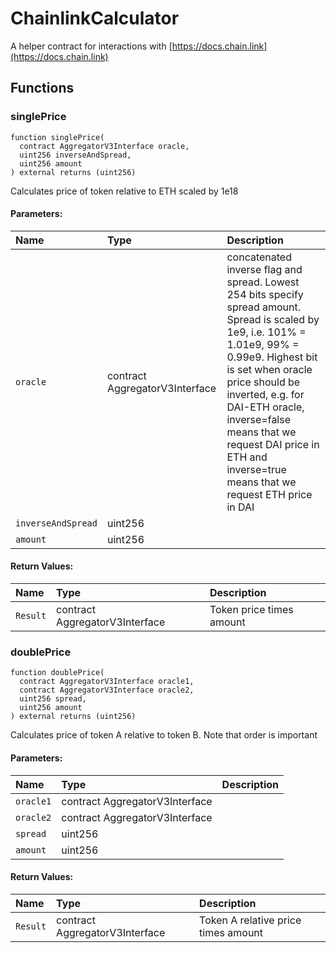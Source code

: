 # ChainlinkCalculator

A helper contract for interactions with [https://docs.chain.link](https://docs.chain.link)

## Functions

### singlePrice

```text
function singlePrice(
  contract AggregatorV3Interface oracle,
  uint256 inverseAndSpread,
  uint256 amount
) external returns (uint256)
```

Calculates price of token relative to ETH scaled by 1e18

#### Parameters:

| Name | Type | Description |
| :--- | :--- | :--- |
| `oracle` | contract AggregatorV3Interface | concatenated inverse flag and spread. Lowest 254 bits specify spread amount. Spread is scaled by 1e9, i.e. 101% = 1.01e9, 99% = 0.99e9. Highest bit is set when oracle price should be inverted, e.g. for DAI-ETH oracle, inverse=false means that we request DAI price in ETH and inverse=true means that we request ETH price in DAI |
| `inverseAndSpread` | uint256 |  |
| `amount` | uint256 |  |

#### Return Values:

| Name | Type | Description |
| :--- | :--- | :--- |
| `Result` | contract AggregatorV3Interface | Token price times amount |

### doublePrice

```text
function doublePrice(
  contract AggregatorV3Interface oracle1,
  contract AggregatorV3Interface oracle2,
  uint256 spread,
  uint256 amount
) external returns (uint256)
```

Calculates price of token A relative to token B. Note that order is important

#### Parameters:

| Name | Type | Description |
| :--- | :--- | :--- |
| `oracle1` | contract AggregatorV3Interface |  |
| `oracle2` | contract AggregatorV3Interface |  |
| `spread` | uint256 |  |
| `amount` | uint256 |  |

#### Return Values:

| Name | Type | Description |
| :--- | :--- | :--- |
| `Result` | contract AggregatorV3Interface | Token A relative price times amount |

